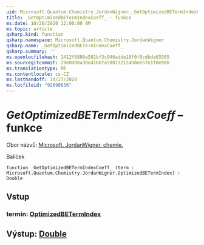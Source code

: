 ```yaml
---
uid: Microsoft.Quantum.Chemistry.JordanWigner._GetOptimizedBETermIndexCoeff_
title: _GetOptimizedBETermIndexCoeff_ – funkce
ms.date: 10/26/2020 12:00:00 AM
ms.topic: article
qsharp.kind: function
qsharp.namespace: Microsoft.Quantum.Chemistry.JordanWigner
qsharp.name: _GetOptimizedBETermIndexCoeff_
qsharp.summary: ''
ms.openlocfilehash: 1412f8886a581bf3c046adda18f0f8cdbda65565
ms.sourcegitcommit: 29e0d88a30e4166fa580132124b0eb57e1f0e986
ms.translationtype: MT
ms.contentlocale: cs-CZ
ms.lasthandoff: 10/27/2020
ms.locfileid: "92698636"
---
```

# <a name="_getoptimizedbetermindexcoeff_-function"></a>_GetOptimizedBETermIndexCoeff_ – funkce

Obor názvů: [Microsoft. JordanWigner. chemie.](xref:Microsoft.Quantum.Chemistry.JordanWigner)

Balíček [](https://nuget.org/packages/)




```qsharp
function _GetOptimizedBETermIndexCoeff_ (term : Microsoft.Quantum.Chemistry.JordanWigner.OptimizedBETermIndex) : Double
```


## <a name="input"></a>Vstup

### <a name="term--optimizedbetermindex"></a>termín: [OptimizedBETermIndex](xref:Microsoft.Quantum.Chemistry.JordanWigner.OptimizedBETermIndex)





## <a name="output--double"></a>Výstup: [Double](xref:microsoft.quantum.lang-ref.double)

